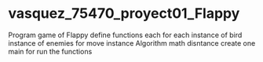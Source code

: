 # vasquez_75470_proyect01_Flappy
Program game of Flappy
define functions each for each
instance of bird
instance of enemies
for move instance
Algorithm math disntance
create one main for run the functions
